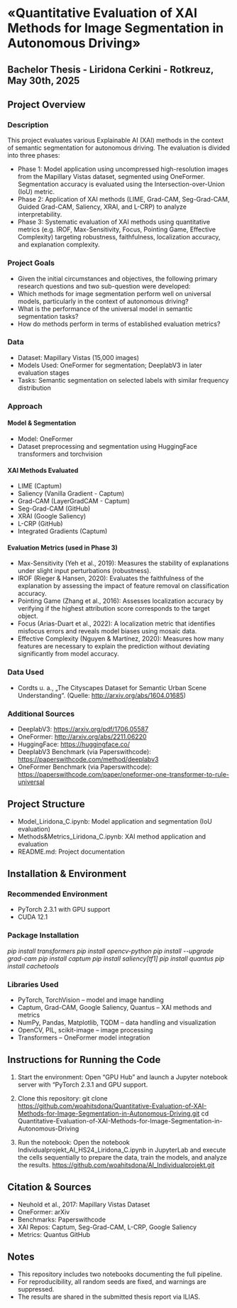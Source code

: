 # «Quantitative Evaluation of XAI Methods for Image Segmentation in Autonomous Driving»
## Bachelor Thesis - Liridona Cerkini - Rotkreuz, May 30th, 2025

## Project Overview
### Description 
This project evaluates various Explainable AI (XAI) methods in the context of semantic segmentation for autonomous driving. The evaluation is divided into three phases:

- Phase 1: Model application using uncompressed high-resolution images from the Mapillary Vistas dataset, segmented using OneFormer. Segmentation accuracy is evaluated using the Intersection-over-Union (IoU) metric.
- Phase 2: Application of XAI methods (LIME, Grad-CAM, Seg-Grad-CAM, Guided Grad-CAM, Saliency, XRAI, and L-CRP) to analyze interpretability.
- Phase 3: Systematic evaluation of XAI methods using quantitative metrics (e.g. IROF, Max-Sensitivity, Focus, Pointing Game, Effective Complexity) targeting robustness, faithfulness, localization accuracy, and explanation complexity.

### Project Goals
- Given the initial circumstances and objectives, the following primary research questions and two sub-question were developed:
-	Which methods for image segmentation perform well on universal models, particularly in the context of autonomous driving?
-	What is the performance of the universal model in semantic segmentation tasks?
-	How do methods perform in terms of established evaluation metrics?
 
### Data
- Dataset: Mapillary Vistas (15,000 images)
- Models Used: OneFormer for segmentation; DeeplabV3 in later evaluation stages
- Tasks: Semantic segmentation on selected labels with similar frequency distribution

### Approach
#### Model & Segmentation
- Model: OneFormer
- Dataset preprocessing and segmentation using HuggingFace transformers and torchvision

#### XAI Methods Evaluated
- LIME (Captum)
- Saliency (Vanilla Gradient - Captum)
- Grad-CAM (LayerGradCAM - Captum)
- Seg-Grad-CAM (GitHub)
- XRAI (Google Saliency)
- L-CRP (GitHub)
- Integrated Gradients (Captum)

#### Evaluation Metrics (used in Phase 3)
- Max-Sensitivity (Yeh et al., 2019): Measures the stability of explanations under slight input perturbations (robustness).
- IROF (Rieger & Hansen, 2020): Evaluates the faithfulness of the explanation by assessing the impact of feature removal on classification accuracy.
- Pointing Game (Zhang et al., 2016): Assesses localization accuracy by verifying if the highest attribution score corresponds to the target object.
- Focus (Arias-Duart et al., 2022): A localization metric that identifies misfocus errors and reveals model biases using mosaic data.
- Effective Complexity (Nguyen & Martínez, 2020): Measures how many features are necessary to explain the prediction without deviating significantly from model accuracy.

### Data Used
- Cordts u. a., „The Cityscapes Dataset for Semantic Urban Scene Understanding“. (Quelle: http://arxiv.org/abs/1604.01685)
  
### Additional Sources
- DeeplabV3: https://arxiv.org/pdf/1706.05587
- OneFormer: http://arxiv.org/abs/2211.06220
- HuggingFace: https://huggingface.co/
- DeeplabV3 Benchmark (via Paperswithcode): https://paperswithcode.com/method/deeplabv3
- OneFormer Benchmark (via Paperswithcode): https://paperswithcode.com/paper/oneformer-one-transformer-to-rule-universal

## Project Structure 
- Model_Liridona_C.ipynb: Model application and segmentation (IoU evaluation)
- Methods&Metrics_Liridona_C.ipynb: XAI method application and evaluation
- README.md: Project documentation
  
## Installation & Environment
### Recommended Environment
- PyTorch 2.3.1 with GPU support
- CUDA 12.1
### Package Installation
*pip install transformers*
*pip install opencv-python*
*pip install --upgrade grad-cam*
*pip install captum*
*pip install saliency[tf1]*
*pip install quantus*
*pip install cachetools*
### Libraries Used
- PyTorch, TorchVision – model and image handling
- Captum, Grad-CAM, Google Saliency, Quantus – XAI methods and metrics
- NumPy, Pandas, Matplotlib, TQDM – data handling and visualization
- OpenCV, PIL, scikit-image – image processing
- Transformers – OneFormer model integration

## Instructions for Running the Code
1. Start the environment: Open “GPU Hub” and launch a Jupyter notebook server with “PyTorch 2.3.1 and GPU support.
2. Clone this repository:
git clone https://github.com/woahitsdona/Quantitative-Evaluation-of-XAI-Methods-for-Image-Segmentation-in-Autonomous-Driving.git
cd Quantitative-Evaluation-of-XAI-Methods-for-Image-Segmentation-in-Autonomous-Driving

3. Run the notebook: Open the notebook Individualprojekt_AI_HS24_Liridona_C.ipynb in JupyterLab and execute the cells sequentially to prepare the data, train the models, and analyze the results.
https://github.com/woahitsdona/AI_Individualprojekt.git
## Citation & Sources
- Neuhold et al., 2017: Mapillary Vistas Dataset
- OneFormer: arXiv
- Benchmarks: Paperswithcode
- XAI Repos: Captum, Seg-Grad-CAM, L-CRP, Google Saliency
- Metrics: Quantus GitHub

## Notes
- This repository includes two notebooks documenting the full pipeline.
- For reproducibility, all random seeds are fixed, and warnings are suppressed.
- The results are shared in the submitted thesis report via ILIAS.
